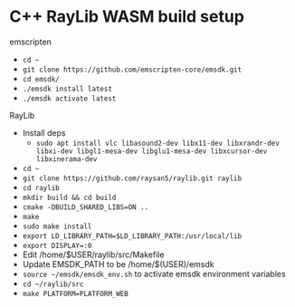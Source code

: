 # C++ RayLib WASM build setup

emscripten
- `cd ~`
- `git clone https://github.com/emscripten-core/emsdk.git`
- `cd emsdk/`
- `./emsdk install latest`
- `./emsdk activate latest`

RayLib
- Install deps
  - `sudo apt install vlc libasound2-dev libx11-dev libxrandr-dev libxi-dev libgl1-mesa-dev libglu1-mesa-dev libxcursor-dev libxinerama-dev`
- `cd ~`
- `git clone https://github.com/raysan5/raylib.git raylib`
- `cd raylib`
- `mkdir build && cd build`
- `cmake -DBUILD_SHARED_LIBS=ON ..`
- `make`
- `sudo make install`
- `export LD_LIBRARY_PATH=$LD_LIBRARY_PATH:/usr/local/lib`
- `export DISPLAY=:0`
- Edit /home/$USER/raylib/src/Makefile
- Update EMSDK_PATH to be /home/$(USER)/emsdk
- `source ~/emsdk/emsdk_env.sh` to activate emsdk environment variables
- `cd ~/raylib/src`
- `make PLATFORM=PLATFORM_WEB`
